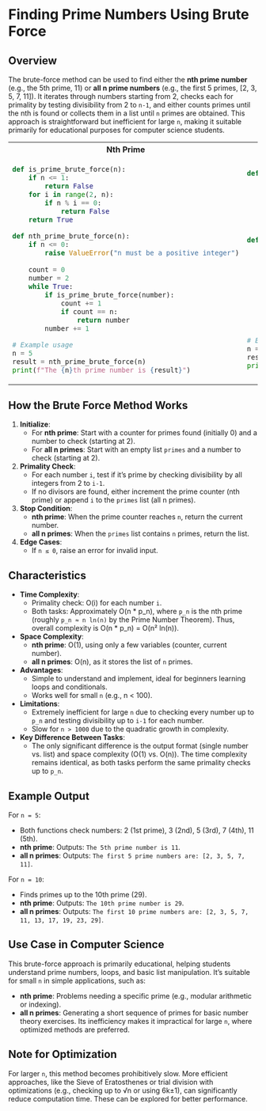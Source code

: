 
# Finding Prime Numbers Using Brute Force

## Overview
The brute-force method can be used to find either the **nth prime number** (e.g., the 5th prime, 11) or **all n prime numbers** (e.g., the first 5 primes, [2, 3, 5, 7, 11]). It iterates through numbers starting from 2, checks each for primality by testing divisibility from 2 to `n-1`, and either counts primes until the nth is found or collects them in a list until `n` primes are obtained. This approach is straightforward but inefficient for large `n`, making it suitable primarily for educational purposes for computer science students.

<table >
<tr>
<th>Nth Prime </th>
<th>List of N Primes</th>
</tr>
<tr>
<td>

```python
def is_prime_brute_force(n):
    if n <= 1:
        return False
    for i in range(2, n):
        if n % i == 0:
            return False
    return True

def nth_prime_brute_force(n):
    if n <= 0:
        raise ValueError("n must be a positive integer")
    
    count = 0
    number = 2
    while True:
        if is_prime_brute_force(number):
            count += 1
            if count == n:
                return number
        number += 1

# Example usage
n = 5
result = nth_prime_brute_force(n)
print(f"The {n}th prime number is {result}")
```
</td>
<td>

```python
def is_prime_brute_force(n):
    if n <= 1:
        return False
    for i in range(2, n):
        if n % i == 0:
            return False
    return True

def all_n_primes_brute_force(n):
    if n <= 0:
        raise ValueError("n must be a positive integer")
    
    primes = []
    number = 2
    while len(primes) < n:
        if is_prime_brute_force(number):
            primes.append(number)
        number += 1
    return primes

# Example usage
n = 5
result = all_n_primes_brute_force(n)
print(f"The first {n} prime numbers are: {result}")
```
</td>
</tr>
</table>

## How the Brute Force Method Works
1. **Initialize**:
   - For **nth prime**: Start with a counter for primes found (initially 0) and a number to check (starting at 2).
   - For **all n primes**: Start with an empty list `primes` and a number to check (starting at 2).
2. **Primality Check**:
   - For each number `i`, test if it’s prime by checking divisibility by all integers from 2 to `i-1`.
   - If no divisors are found, either increment the prime counter (nth prime) or append `i` to the `primes` list (all n primes).
3. **Stop Condition**:
   - **nth prime**: When the prime counter reaches `n`, return the current number.
   - **all n primes**: When the `primes` list contains `n` primes, return the list.
4. **Edge Cases**:
   - If `n ≤ 0`, raise an error for invalid input.

## Characteristics
- **Time Complexity**:
  - Primality check: O(i) for each number `i`.
  - Both tasks: Approximately O(n * p_n), where `p_n` is the nth prime (roughly `p_n ≈ n ln(n)` by the Prime Number Theorem). Thus, overall complexity is O(n * p_n) = O(n² ln(n)).
- **Space Complexity**:
  - **nth prime**: O(1), using only a few variables (counter, current number).
  - **all n primes**: O(n), as it stores the list of `n` primes.
- **Advantages**:
  - Simple to understand and implement, ideal for beginners learning loops and conditionals.
  - Works well for small `n` (e.g., n < 100).
- **Limitations**:
  - Extremely inefficient for large `n` due to checking every number up to `p_n` and testing divisibility up to `i-1` for each number.
  - Slow for `n > 1000` due to the quadratic growth in complexity.
- **Key Difference Between Tasks**:
  - The only significant difference is the output format (single number vs. list) and space complexity (O(1) vs. O(n)). The time complexity remains identical, as both tasks perform the same primality checks up to `p_n`.

## Example Output
For `n = 5`:
- Both functions check numbers: 2 (1st prime), 3 (2nd), 5 (3rd), 7 (4th), 11 (5th).
- **nth prime**: Outputs: `The 5th prime number is 11`.
- **all n primes**: Outputs: `The first 5 prime numbers are: [2, 3, 5, 7, 11]`.

For `n = 10`:
- Finds primes up to the 10th prime (29).
- **nth prime**: Outputs: `The 10th prime number is 29`.
- **all n primes**: Outputs: `The first 10 prime numbers are: [2, 3, 5, 7, 11, 13, 17, 19, 23, 29]`.

## Use Case in Computer Science
This brute-force approach is primarily educational, helping students understand prime numbers, loops, and basic list manipulation. It’s suitable for small `n` in simple applications, such as:
- **nth prime**: Problems needing a specific prime (e.g., modular arithmetic or indexing).
- **all n primes**: Generating a short sequence of primes for basic number theory exercises.
Its inefficiency makes it impractical for large `n`, where optimized methods are preferred.

## Note for Optimization
For larger `n`, this method becomes prohibitively slow. More efficient approaches, like the Sieve of Eratosthenes or trial division with optimizations (e.g., checking up to √n or using 6k±1), can significantly reduce computation time. These can be explored for better performance.


